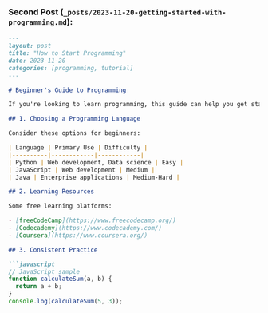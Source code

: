 
### Second Post (`_posts/2023-11-20-getting-started-with-programming.md`):

```markdown
---
layout: post
title: "How to Start Programming"
date: 2023-11-20
categories: [programming, tutorial]
---

# Beginner's Guide to Programming

If you're looking to learn programming, this guide can help you get started.

## 1. Choosing a Programming Language

Consider these options for beginners:

| Language | Primary Use | Difficulty |
|----------|------------|------------|
| Python | Web development, Data science | Easy |
| JavaScript | Web development | Medium |
| Java | Enterprise applications | Medium-Hard |

## 2. Learning Resources

Some free learning platforms:

- [freeCodeCamp](https://www.freecodecamp.org/)
- [Codecademy](https://www.codecademy.com/)
- [Coursera](https://www.coursera.org/)

## 3. Consistent Practice

```javascript
// JavaScript sample
function calculateSum(a, b) {
  return a + b;
}
console.log(calculateSum(5, 3));
